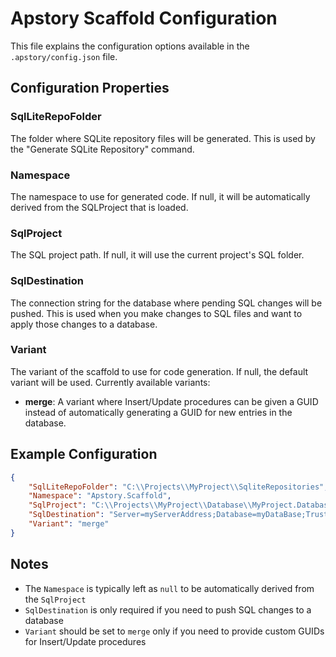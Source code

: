 # Apstory Scaffold Configuration

This file explains the configuration options available in the `.apstory/config.json` file.

## Configuration Properties

### SqlLiteRepoFolder
The folder where SQLite repository files will be generated. This is used by the "Generate SQLite Repository" command.

### Namespace
The namespace to use for generated code. If null, it will be automatically derived from the SQLProject that is loaded.

### SqlProject
The SQL project path. If null, it will use the current project's SQL folder.

### SqlDestination
The connection string for the database where pending SQL changes will be pushed. This is used when you make changes to SQL files and want to apply those changes to a database.

### Variant
The variant of the scaffold to use for code generation. If null, the default variant will be used. Currently available variants:
- **merge**: A variant where Insert/Update procedures can be given a GUID instead of automatically generating a GUID for new entries in the database.

## Example Configuration
```json
{
    "SqlLiteRepoFolder": "C:\\Projects\\MyProject\\SqliteRepositories",
    "Namespace": "Apstory.Scaffold",
    "SqlProject": "C:\\Projects\\MyProject\\Database\\MyProject.Database.sqlproj",
    "SqlDestination": "Server=myServerAddress;Database=myDataBase;Trusted_Connection=True;",
    "Variant": "merge"
}
```

## Notes
- The `Namespace` is typically left as `null` to be automatically derived from the `SqlProject`
- `SqlDestination` is only required if you need to push SQL changes to a database
- `Variant` should be set to `merge` only if you need to provide custom GUIDs for Insert/Update procedures
